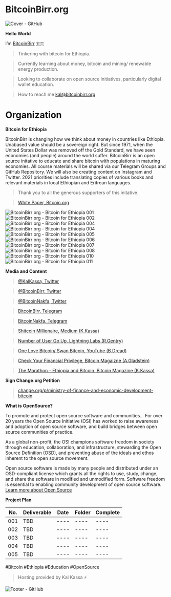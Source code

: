 # BitcoinBirr.org

![Cover - GitHub](https://user-images.githubusercontent.com/87287532/125344830-613ee280-e31d-11eb-81d9-5c8243b75b6b.jpg)


**Hello World**

I’m [BitcoinBirr](bitcoinbirr.org) :ethiopia:

> Tinkering with bitcoin for Ethiopia.

> Currently learning about money, bitcoin and mining/ renewable energy production.

> Looking to collaborate on open source initiatives, particularly digital wallet education.

> How to reach me kal@bitcoinbirr.org

# Organization

**Bitcoin for Ethiopia**

BitcoinBirr is changing how we think about money in countries like Ethiopia. Unabased value should be a sovereign right. But since 1971, when the United States Dollar was removed off the Gold Standard, we have seen economies (and people) around the world suffer. BitcoinBirr is an open source initative to educate and share bitcoin with populations in maturing economies. All course materials will be shared via our Telegram Groups and GitHub Repository. We will also be creating content on Instagram and Twitter. 2021 priorities include translating copies of various books and relevant materials in local Ethiopian and Eritrean languages.

> Thank you to all the generous supporters of this initative.

> [White Paper, Bitcoin.org](https://bitcoin.org/bitcoin.pdf)

![BitcoinBirr org - Bitcoin for Ethiopia 001](https://user-images.githubusercontent.com/87287532/125266513-830f7980-e2cb-11eb-9d29-2ec1fc55bb94.jpg)
![BitcoinBirr org - Bitcoin for Ethiopia 002](https://user-images.githubusercontent.com/87287532/125265145-2b244300-e2ca-11eb-98bb-b45cfff17438.jpg)
![BitcoinBirr org - Bitcoin for Ethiopia 004](https://user-images.githubusercontent.com/87287532/125270680-84db3c00-e2cf-11eb-8763-8817245962f9.jpg)
![BitcoinBirr org - Bitcoin for Ethiopia 004](https://user-images.githubusercontent.com/87287532/125257409-ffea2580-e2c2-11eb-9e27-83a426c5d5aa.jpg)
![BitcoinBirr org - Bitcoin for Ethiopia 005](https://user-images.githubusercontent.com/87287532/125257411-0082bc00-e2c3-11eb-95ed-193343c29fcc.jpg)
![BitcoinBirr org - Bitcoin for Ethiopia 006](https://user-images.githubusercontent.com/87287532/125257415-0082bc00-e2c3-11eb-964a-1db5716f55d6.jpg)
![BitcoinBirr org - Bitcoin for Ethiopia 007](https://user-images.githubusercontent.com/87287532/125257418-011b5280-e2c3-11eb-9671-6257ff7b8bb6.jpg)
![BitcoinBirr org - Bitcoin for Ethiopia 008](https://user-images.githubusercontent.com/87287532/125257420-011b5280-e2c3-11eb-8c48-94312e26fd35.jpg)
![BitcoinBirr org - Bitcoin for Ethiopia 010](https://user-images.githubusercontent.com/87287532/125257423-01b3e900-e2c3-11eb-83df-5687d41027cd.jpg)
![BitcoinBirr org - Bitcoin for Ethiopia 011](https://user-images.githubusercontent.com/87287532/125257425-01b3e900-e2c3-11eb-8d6a-89fec8b64849.jpg)

**Media and Content**

> [@KalKassa, Twitter](https://twitter.com/KalKassa)

> [@BitcoinBirr, Twitter](https://twitter.com/BitcoinBirr)

> [@BitcoinNakfa, Twitter](https://twitter.com/BitcoinNakfa)
 
> [BitcoinBirr, Telegram](https://t.me/bitcoinbirr)

> [BitcoinNakfa, Telegram](https://t.me.bitcoinnakfa)

> [Shitcoin Millionaire, Medium (K.Kassa)](https://kalkassa.medium.com/shitcoin-millionaire-cardano-in-ethiopia-d81273d02eff)

> [Number of User Go Up, Lightning Labs (R.Gentry)](https://lightninglabs.substack.com/p/number-of-users-go-up-bitcoin-is)

> [One Love Bitcoin/ Swan Bitcoin, YouTube (B.Dread)](https://www.youtube.com/watch?v=Y2LieS43mVA)

> [Check Your Financial Privilege, Bitcoin Magaizne (A.Gladstein)](https://bitcoinmagazine.com/culture/check-your-financial-privilege)

> [The Marathon - Ethiopia and Bitcoin, Bitcoin Magazine (K.Kassa)](https://bitcoinmagazine.com/culture/the-marathon-ethiopia-and-bitcoin)

**Sign Change.org Petition** 

> [change.org/p/ministry-of-finance-and-economic-development-bitcoin](https://www.change.org/p/ministry-of-finance-and-economic-development-bitcoin-legal-tender-for-ethiopia?cs_tk=Ai9KsD2NlRJESBoa2WAAAXicyyvNyQEABF8BvCsonINwtGMNtaTImkkFxVI%3D&utm_campaign=820b2f2963ba4d5c9e1dfe14cb500061&utm_content=initial_v0_2_0&utm_medium=email&utm_source=recruit_sign_digest&utm_term=cs)

**What is OpenSource?**

To promote and protect open source software and communities...
For over 20 years the Open Source Initiative (OSI) has worked to raise awareness and adoption of open source software, and build bridges between open source communities of practice. 

As a global non-profit, the OSI champions software freedom in society through education, collaboration, and infrastructure, stewarding the Open Source Definition (OSD), and preventing abuse of the ideals and ethos inherent to the open source movement.

Open source software is made by many people and distributed under an OSD-compliant license which grants all the rights to use, study, change, and share the software in modified and unmodified form. Software freedom is essential to enabling community development of open source software. [Learn more about Open Source](opensource.org)

**Project Plan**

| No.  | Deliverable | Date | Folder | Complete |
| ---- | ----------- | ---- | ---- | ---- |
| 001  | TBD  | ---- | ---- | ---- | ---- |
| 002  | TBD  | ---- | ---- | ---- | ---- |
| 003  | TBD  | ---- | ---- | ---- | ---- |
| 004  | TBD  | ---- | ---- | ---- | ---- |
| 005  | TBD  | ---- | ---- | ---- | ---- |

#Bitcoin
#Ethiopia
#Education
#OpenSource

> Hosting provided by Kal Kassa :zap:

![Footer - GitHub](https://user-images.githubusercontent.com/87287532/125327520-d2c06600-e308-11eb-913f-fb8df03b2abb.jpg)

<!---
BitcoinBirr/BitcoinBirr is a ✨ special ✨ repository because its `README.md` (this file) appears on your GitHub profile.
You can click the Preview link to take a look at your changes.
--->
